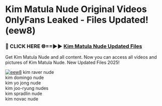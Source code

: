 # Kim Matula Nude Original Videos 0nlyFans Leaked - Files Updated! (eew8)

<h3>🔴 CLICK HERE 🌐==►► <a href="https://tinyurl.com/yrmya6cz" rel="nofollow">Kim Matula Nude Updated Files</a></h3>

Get Kim Matula Nude and all content. Now you can access all videos and pictures of Kim Matula Nude. New Updated Files 2025!

[![eew8](https://i.imgur.com/FMdXYCs.gif)](https://tinyurl.com/yrmya6cz)
kim raver nude<br>
kim domingo nude<br>
kim yo jong nude<br>
kim joo-ryung nudes<br>
kim spradlin nude<br>
kim novac nude